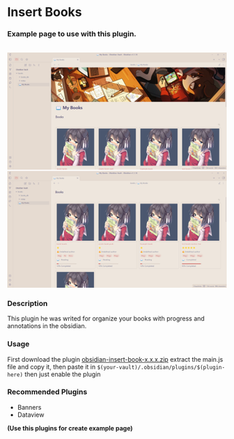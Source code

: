 # Insert Books

### Example page to use with this plugin. 
\
![banner_books](/repo/images/screen_banner_books.png)
![book_progress](/repo/images/screen_banner_books_2.png)


### Description
This plugin he was writed for organize your books with progress and annotations in the obsidian.

### Usage
First download the plugin [obsidian-insert-book-x.x.x.zip](https://github.com/n1ckisthereu/InsertBook/releases) extract the main.js file and copy it, then paste it in `$(your-vault)/.obsidian/plugins/$(plugin-here)` then just enable the plugin

### Recommended Plugins
- Banners
- Dataview

**(Use this plugins for create example page)**